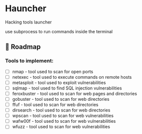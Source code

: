 # Hauncher
Hacking tools launcher

use subprocess to run commands inside the terminal

## 📍 Roadmap

<!-- Begin: docs/Roadmap.md -->
### Tools to implement:

- [ ] nmap - tool used to scan for open ports  
- [ ] netexec - tool used to execute commands on remote hosts  
- [ ] metasploit - tool used to exploit vulnerabilities  
- [ ] sqlmap - tool used to find SQL injection vulnerabilities  
- [ ] feroxbuster - tool used to scan for web pages and directories  
- [ ] gobuster - tool used to scan for web directories  
- [ ] ffuf - tool used to scan for web directories  
- [ ] dirsearch - tool used to scan for web directories  
- [ ] wpscan - tool used to scan for web vulnerabilities  
- [ ] wafw00f - tool used to scan for web vulnerabilities  
- [ ] wfuzz - tool used to scan for web vulnerabilities  
<!-- End: docs/Roadmap.md -->
